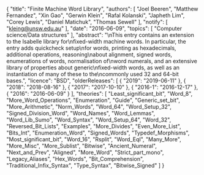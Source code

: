 {
    "title": "Finite Machine Word Library",
    "authors": [
        "Joel Beeren",
        "Matthew Fernandez",
        "Xin Gao",
        "Gerwin Klein",
        "Rafal Kolanski",
        "Japheth Lim",
        "Corey Lewis",
        "Daniel Matichuk",
        "Thomas Sewell"
    ],
    "notify": [
        "kleing@unsw.edu.au"
    ],
    "date": "2016-06-09",
    "topics": [
        "Computer science/Data structures"
    ],
    "abstract": "\nThis entry contains an extension to the Isabelle library for\nfixed-width machine words. In particular, the entry adds quickcheck setup\nfor words, printing as hexadecimals, additional operations, reasoning\nabout alignment, signed words, enumerations of words, normalisation of\nword numerals, and an extensive library of properties about generic\nfixed-width words, as well as an instantiation of many of these to the\ncommonly used 32 and 64-bit bases.",
    "licence": "BSD",
    "olderReleases": [
        {
            "2019": "2019-06-11"
        },
        {
            "2018": "2018-08-16"
        },
        {
            "2017": "2017-10-10"
        },
        {
            "2016-1": "2016-12-17"
        },
        {
            "2016": "2016-06-09"
        }
    ],
    "theories": [
        "Least_significant_bit",
        "Word_8",
        "More_Word_Operations",
        "Enumeration",
        "Guide",
        "Generic_set_bit",
        "More_Arithmetic",
        "Norm_Words",
        "Word_64",
        "Word_Setup_32",
        "Signed_Division_Word",
        "Word_Names",
        "Word_Lemmas",
        "Word_Lib_Sumo",
        "Word_Syntax",
        "Word_Setup_64",
        "Word_32",
        "Reversed_Bit_Lists",
        "Examples",
        "More_Divides",
        "Even_More_List",
        "Bits_Int",
        "Enumeration_Word",
        "Signed_Words",
        "Typedef_Morphisms",
        "Most_significant_bit",
        "Word_16",
        "Rsplit",
        "Word_EqI",
        "Many_More",
        "More_Misc",
        "More_Sublist",
        "Bitwise",
        "Ancient_Numeral",
        "Next_and_Prev",
        "Aligned",
        "More_Word",
        "Strict_part_mono",
        "Legacy_Aliases",
        "Hex_Words",
        "Bit_Comprehension",
        "Traditional_Infix_Syntax",
        "Type_Syntax",
        "Bitwise_Signed"
    ]
}